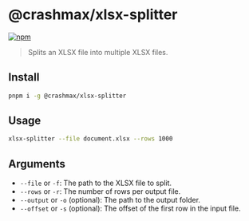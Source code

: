 # @crashmax/xlsx-splitter

<a href="https://www.npmjs.com/package/@crashmax/xlsx-splitter">
  <img alt="npm" src="https://img.shields.io/npm/v/@crashmax/xlsx-splitter?color=orange">
</a>

> Splits an XLSX file into multiple XLSX files.

## Install
```bash
pnpm i -g @crashmax/xlsx-splitter
```

## Usage
```bash
xlsx-splitter --file document.xlsx --rows 1000
```

## Arguments

- `--file` or `-f`: The path to the XLSX file to split.
- `--rows` or `-r`: The number of rows per output file.
- `--output` or `-o` (optional): The path to the output folder.
- `--offset` or `-s` (optional): The offset of the first row in the input file.
